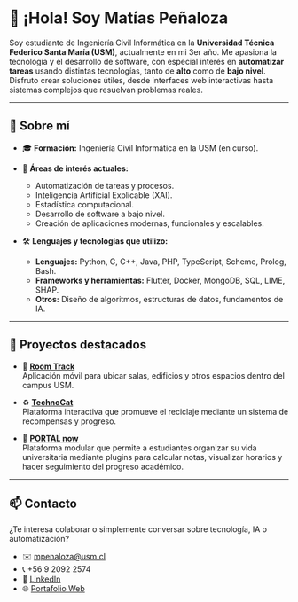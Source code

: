 # 👋 ¡Hola! Soy Matías Peñaloza

Soy estudiante de Ingeniería Civil Informática en la **Universidad Técnica Federico Santa María (USM)**, actualmente en mi 3er año. Me apasiona la tecnología y el desarrollo de software, con especial interés en **automatizar tareas** usando distintas tecnologías, tanto de **alto** como de **bajo nivel**. Disfruto crear soluciones útiles, desde interfaces web interactivas hasta sistemas complejos que resuelvan problemas reales.

---

## 🌟 Sobre mí

- 🎓 **Formación:** Ingeniería Civil Informática en la USM (en curso).
- 🧠 **Áreas de interés actuales:**
  - Automatización de tareas y procesos.
  - Inteligencia Artificial Explicable (XAI).
  - Estadística computacional.
  - Desarrollo de software a bajo nivel.
  - Creación de aplicaciones modernas, funcionales y escalables.

- 🛠️ **Lenguajes y tecnologías que utilizo:**
  - **Lenguajes:** Python, C, C++, Java, PHP, TypeScript, Scheme, Prolog, Bash.
  - **Frameworks y herramientas:** Flutter, Docker, MongoDB, SQL, LIME, SHAP.
  - **Otros:** Diseño de algoritmos, estructuras de datos, fundamentos de IA.

---

## 🚀 Proyectos destacados

- 🔎 [**Room Track**](https://github.com/Room-Track)  
  Aplicación móvil para ubicar salas, edificios y otros espacios dentro del campus USM.

- ♻️ [**TechnoCat**](https://github.com/madmti/TechnoCat)  
  Plataforma interactiva que promueve el reciclaje mediante un sistema de recompensas y progreso.

- 🧩 [**PORTAL now**](https://portal-now.vercel.app/)  
  Plataforma modular que permite a estudiantes organizar su vida universitaria mediante plugins para calcular notas, visualizar horarios y hacer seguimiento del progreso académico.

---

## 📫 Contacto

¿Te interesa colaborar o simplemente conversar sobre tecnología, IA o automatización?

- ✉️ mpenaloza@usm.cl  
- 📞 +56 9 2092 2574  
- 💼 [LinkedIn](https://www.linkedin.com/in/matias-daniel-peñaloza-bustamante-26041733b)  
- 🌐 [Portafolio Web](https://madmti.github.io/)
